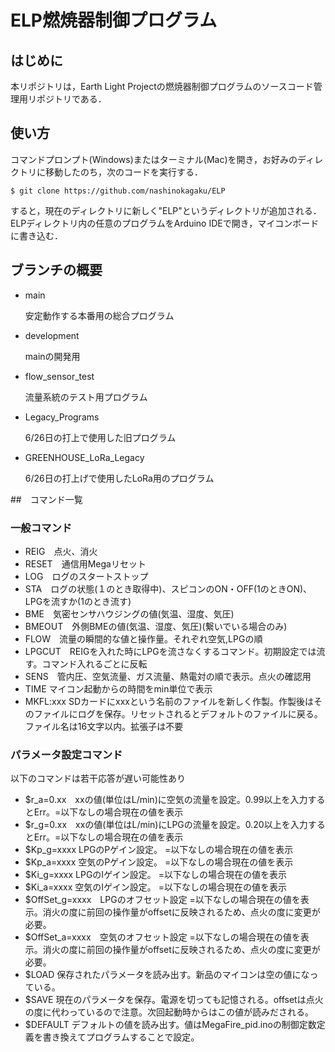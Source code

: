 # ELP燃焼器制御プログラム

## はじめに
本リポジトリは，Earth Light Projectの燃焼器制御プログラムのソースコード管理用リポジトリである．

## 使い方
コマンドプロンプト(Windows)またはターミナル(Mac)を開き，お好みのディレクトリに移動したのち，次のコードを実行する．

```
$ git clone https://github.com/nashinokagaku/ELP
```

すると，現在のディレクトリに新しく"ELP"というディレクトリが追加される．
ELPディレクトリ内の任意のプログラムをArduino IDEで開き，マイコンボードに書き込む．

## ブランチの概要
- main

  安定動作する本番用の総合プログラム

- development

  mainの開発用

- flow_sensor_test

  流量系統のテスト用プログラム

- Legacy_Programs

  6/26日の打上で使用した旧プログラム

- GREENHOUSE_LoRa_Legacy

  6/26日の打上げで使用したLoRa用のプログラム

##　コマンド一覧
### 一般コマンド
- REIG　点火、消火  
- RESET　通信用Megaリセット  
- LOG　ログのスタートストップ  
- STA　ログの状態(１のとき取得中)、スピコンのON・OFF(1のときON)、LPGを流すか(1のとき流す)  
- BME　気密センサハウジングの値(気温、湿度、気圧)  
- BMEOUT　外側BMEの値(気温、湿度、気圧)(繋いでいる場合のみ)  
- FLOW　流量の瞬間的な値と操作量。それぞれ空気,LPGの順  
- LPGCUT　REIGを入れた時にLPGを流さなくするコマンド。初期設定では流す。コマンド入れるごとに反転    
- SENS　管内圧、空気流量、ガス流量、熱電対の順で表示。点火の確認用  
- TIME マイコン起動からの時間をmin単位で表示  
- MKFL:xxx SDカードにxxxという名前のファイルを新しく作製。作製後はそのファイルにログを保存。リセットされるとデフォルトのファイルに戻る。ファイル名は16文字以内。拡張子は不要  
### パラメータ設定コマンド
以下のコマンドは若干応答が遅い可能性あり
- $r_a=0.xx　xxの値(単位はL/min)に空気の流量を設定。0.99以上を入力するとErr。=以下なしの場合現在の値を表示    
- $r_g=0.xx　xxの値(単位はL/min)にLPGの流量を設定。0.20以上を入力するとErr。=以下なしの場合現在の値を表示   
- $Kp_g=xxxx LPGのPゲイン設定。  =以下なしの場合現在の値を表示  
- $Kp_a=xxxx 空気のPゲイン設定。  =以下なしの場合現在の値を表示   
- $Ki_g=xxxx LPGのIゲイン設定。  =以下なしの場合現在の値を表示   
- $Ki_a=xxxx 空気のIゲイン設定。  =以下なしの場合現在の値を表示  
- $OffSet_g=xxxx　LPGのオフセット設定 =以下なしの場合現在の値を表示。消火の度に前回の操作量がoffsetに反映されるため、点火の度に変更が必要。  
- $OffSet_a=xxxx　空気のオフセット設定 =以下なしの場合現在の値を表示。消火の度に前回の操作量がoffsetに反映されるため、点火の度に変更が必要。  
- $LOAD 保存されたパラメータを読み出す。新品のマイコンは空の値になっている。  
- $SAVE 現在のパラメータを保存。電源を切っても記憶される。offsetは点火の度に代わっているので注意。次回起動時からはこの値が読みだされる。  
- $DEFAULT デフォルトの値を読み出す。値はMegaFire_pid.inoの制御定数定義を書き換えてプログラムすることで設定。  

